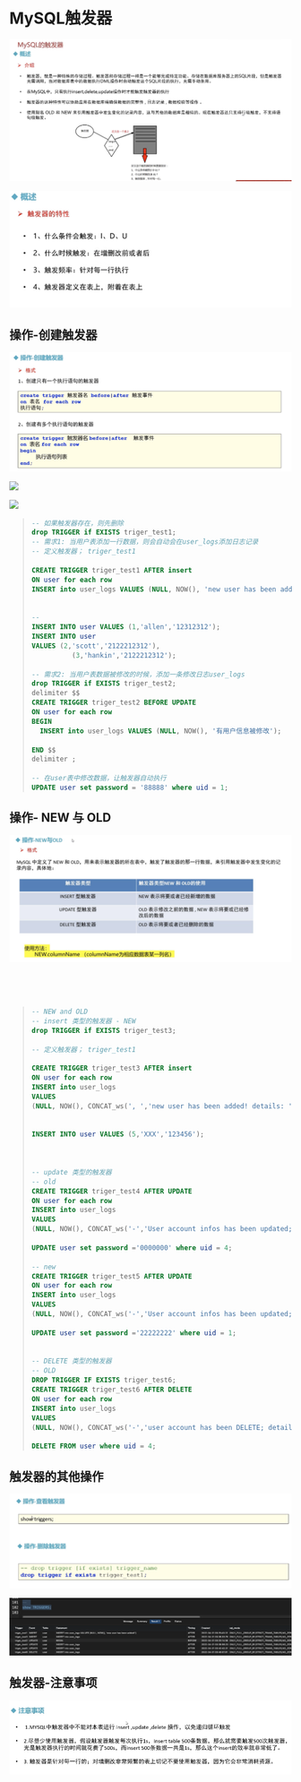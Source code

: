# MySQL触发器

![](./imgs/触发器.png)

![](./imgs/触发器2.png)

##  操作-创建触发器

![](./imgs/触发器-创建触发器.png)

![](./数据库/imgs/触发器-创建触发器2.png)

![](./数据库/imgs/触发器-创建触发器3.png)

> ```sql
> -- 如果触发器存在，则先删除
> drop TRIGGER if EXISTS triger_test1;
> -- 需求1: 当用户表添加一行数据，则会自动会在user_logs添加日志记录 
> -- 定义触发器； triger_test1 
> 
> CREATE TRIGGER triger_test1 AFTER insert 
> ON user for each row 
> INSERT into user_logs VALUES (NULL, NOW(), 'new user has been added!');
> 
> 
> -- 
> INSERT INTO user VALUES (1,'allen','12312312');
> INSERT INTO user 
> VALUES (2,'scott','2122212312'), 
> 			(3,'hankin','2122212312');
> 
> -- 需求2: 当用户表数据被修改的时候，添加一条修改日志user_logs
> drop TRIGGER if EXISTS triger_test2;
> delimiter $$
> CREATE TRIGGER triger_test2 BEFORE UPDATE 
> ON user for each row
> BEGIN
> 	INSERT into user_logs VALUES (NULL, NOW(), '有用户信息被修改');
> 	
> END $$
> delimiter ;
> 
> -- 在user表中修改数据，让触发器自动执行 
> UPDATE user set password = '88888' where uid = 1;
> 
> ```
>
> 

## 操作- NEW 与 OLD

![](./imgs/触发器-操作new.png)

![]()

![]()

> ```SQL
> -- NEW and OLD 
> -- insert 类型的触发器 - NEW 
> drop TRIGGER if EXISTS triger_test3;
> 
> -- 定义触发器； triger_test1 
> 
> CREATE TRIGGER triger_test3 AFTER insert 
> ON user for each row 
> INSERT into user_logs 
> VALUES 
> (NULL, NOW(), CONCAT_ws(', ','new user has been added! details: ', NEW.uid, NEW.username, NEW.password));
> 
> 
> INSERT INTO user VALUES (5,'XXX','123456');
> 
> 
> 
> -- update 类型的触发器 
> -- old 
> CREATE TRIGGER triger_test4 AFTER UPDATE 
> ON user for each row 
> INSERT into user_logs 
> VALUES 
> (NULL, NOW(), CONCAT_ws('-','User account infos has been updated; details: ', OLD.uid, OLD.username, OLD.password));
> 
> UPDATE user set password ='0000000' where uid = 4;
> 
> -- new 
> CREATE TRIGGER triger_test5 AFTER UPDATE 
> ON user for each row 
> INSERT into user_logs 
> VALUES 
> (NULL, NOW(), CONCAT_ws('-','User account infos has been updated; details: ', NEW.uid, NEW.username, NEW.password));
> 
> UPDATE user set password ='22222222' where uid = 1;
> 
> 
> -- DELETE 类型的触发器 
> -- OLD 
> DROP TRIGGER IF EXISTS triger_test6;
> CREATE TRIGGER triger_test6 AFTER DELETE 
> ON user for each row 
> INSERT into user_logs 
> VALUES 
> (NULL, NOW(), CONCAT_ws('-','user account has been DELETE; details: ', OLD.uid, OLD.username, OLD.password));
> 
> DELETE FROM user where uid = 4;
> ```
>
> 

## 触发器的其他操作

![](./imgs/触发器-其他操作.png)

![](./imgs/触发器-查看触发器.png)



## 触发器-注意事项

![](./imgs/触发器-注意事项.png)







